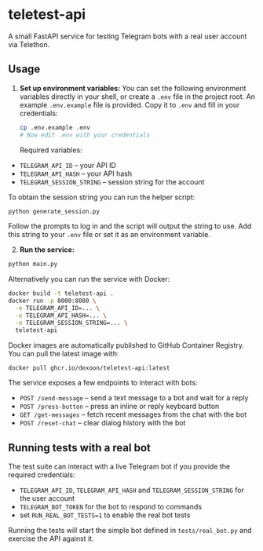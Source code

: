 # teletest-api

A small FastAPI service for testing Telegram bots with a real user account via Telethon.

## Usage

1.  **Set up environment variables:**
    You can set the following environment variables directly in your shell, or create a `.env` file in the project root.
    An example `.env.example` file is provided. Copy it to `.env` and fill in your credentials:
    ```bash
    cp .env.example .env
    # Now edit .env with your credentials
    ```

    Required variables:

- `TELEGRAM_API_ID` – your API ID
- `TELEGRAM_API_HASH` – your API hash
- `TELEGRAM_SESSION_STRING` – session string for the account

To obtain the session string you can run the helper script:

```bash
python generate_session.py
```
Follow the prompts to log in and the script will output the string to use. Add this string to your `.env` file or set it as an environment variable.

2.  **Run the service:**

```bash
python main.py
```

Alternatively you can run the service with Docker:

```bash
docker build -t teletest-api .
docker run -p 8000:8000 \
  -e TELEGRAM_API_ID=... \
  -e TELEGRAM_API_HASH=... \
  -e TELEGRAM_SESSION_STRING=... \
  teletest-api
```

Docker images are automatically published to
GitHub Container Registry. You can pull the latest image with:

```bash
docker pull ghcr.io/dexoon/teletest-api:latest
```

The service exposes a few endpoints to interact with bots:

- `POST /send-message` – send a text message to a bot and wait for a reply
- `POST /press-button` – press an inline or reply keyboard button
- `GET /get-messages` – fetch recent messages from the chat with the bot
- `POST /reset-chat` – clear dialog history with the bot

## Running tests with a real bot

The test suite can interact with a live Telegram bot if you provide the required credentials:

- `TELEGRAM_API_ID`, `TELEGRAM_API_HASH` and `TELEGRAM_SESSION_STRING` for the user account
- `TELEGRAM_BOT_TOKEN` for the bot to respond to commands
- set `RUN_REAL_BOT_TESTS=1` to enable the real bot tests

Running the tests will start the simple bot defined in `tests/real_bot.py` and exercise the API against it.
